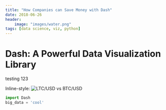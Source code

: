 ```yaml
---
title: "How Companies can Save Money with Dash"
date: 2018-06-26
header:
    image: "images/water.png"
tags: [data science, viz, python]
---
```


# Dash: A Powerful Data Visualization Library

testing 123

Inline-style: 
![LTC/USD vs BTC/USD](https://raw.githubusercontent.com/ericcgu/Data_Visualization/master/crypto/crypto.png)


```python
import Dash
big_data = 'cool'

```
